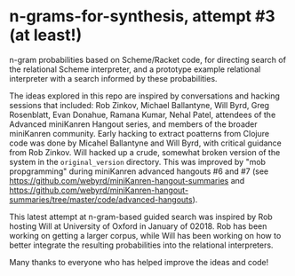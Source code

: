 # n-grams-for-synthesis, attempt #3 (at least!)

n-gram probabilities based on Scheme/Racket code, for directing search of the relational Scheme interpreter, and a prototype example relational interpreter with a search informed by these probabilities.

The ideas explored in this repo are inspired by conversations and hacking sessions that included: Rob Zinkov, Michael Ballantyne, Will Byrd, Greg Rosenblatt, Evan Donahue, Ramana Kumar, Nehal Patel, attendees of the Advanced miniKanren Hangout series, and members of the broader miniKanren community.  Early hacking to extract poatterns from Clojure code was done by Micahel Ballantyne and Will Byrd, with critical guidance from Rob Zinkov.  Will hacked up a crude, somewhat broken version of the system in the `original_version` directory.  This was improved by "mob propgramming" during miniKanren advanced hangouts #6 and #7 (see https://github.com/webyrd/miniKanren-hangout-summaries and https://github.com/webyrd/miniKanren-hangout-summaries/tree/master/code/advanced-hangouts).

This latest attempt at n-gram-based guided search was inspired by Rob hosting Will at University of Oxford in January of 02018.  Rob has been working on getting a larger corpus, while Will has been working on how to better integrate the resulting probabilities into the relational interpreters.

Many thanks to everyone who has helped improve the ideas and code!